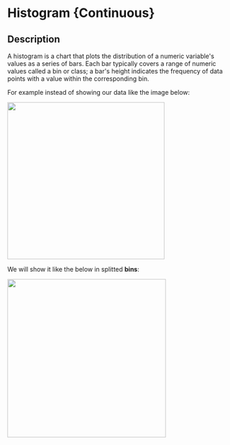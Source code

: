 # Histogram {Continuous}

## Description

A histogram is a chart that plots the distribution of a numeric variable's values as a series of bars.
Each bar typically covers a range of numeric values called a bin or class; a bar's height indicates the frequency of data points with a value within the corresponding bin.

For example instead of showing our data like the image below:

<img src="image2.jpg" style="width:3.69528in" />

We will show it like the below in splitted **bins**:

<img src="image1.jpg" style="width:3.72972in" />
